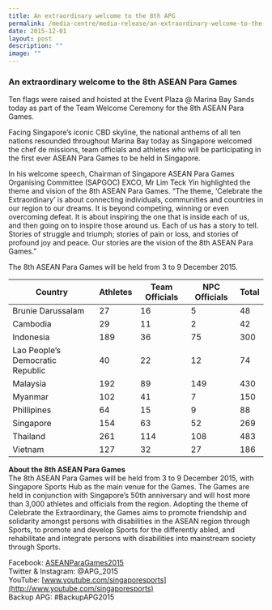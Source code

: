 ```yaml
---
title: An extraordinary welcome to the 8th APG
permalink: /media-centre/media-release/an-extraordinary-welcome-to-the-8th-apg/
date: 2015-12-01
layout: post
description: ""
image: ""
---
```

### **An extraordinary welcome to the 8th ASEAN Para Games**
Ten flags were raised and hoisted at the Event Plaza @ Marina Bay Sands today as part of the Team Welcome Ceremony for the 8th ASEAN Para Games.

Facing Singapore’s iconic CBD skyline, the national anthems of all ten nations resounded throughout Marina Bay today as Singapore welcomed the chef de missions, team officials and athletes who will be participating in the first ever ASEAN Para Games to be held in Singapore.

In his welcome speech, Chairman of Singapore ASEAN Para Games Organising Committee (SAPGOC) EXCO, Mr Lim Teck Yin highlighted the theme and vision of the 8th ASEAN Para Games. “The theme, ‘Celebrate the Extraordinary’ is about connecting individuals, communities and countries in our region to our dreams. It is beyond competing, winning or even overcoming defeat. It is about inspiring the one that is inside each of us, and then going on to inspire those around us. Each of us has a story to tell. Stories of struggle and triumph; stories of pain or loss, and stories of profound joy and peace. Our stories are the vision of the 8th ASEAN Para Games.”

The 8th ASEAN Para Games will be held from 3 to 9 December 2015.

| Country | Athletes | Team Officials | NPC Officials | Total |
| -------- | -------- | -------- | -------- | -------- |
| Brunie Darussalam | 27 | 16 | 5 | 48 |
| Cambodia | 29 | 11 | 2 | 42 |
| Indonesia | 189 | 36 | 75 | 300 |
| Lao People’s Democratic Republic | 40 | 22 | 12 | 74 |
| Malaysia | 192 | 89 | 149 | 430 |
| Myanmar | 102 | 41 | 7 | 150 |
| Phillipines | 64 | 15 | 9 | 88 |
| Singapore | 154 | 63 | 52 | 269 |
| Thailand | 261 | 114 | 108 | 483 |
| Vietnam | 127 | 32 | 27 | 186 |

**About the 8th ASEAN Para Games**
<br> 
The 8th ASEAN Para Games will be held from 3 to 9 December 2015, with Singapore Sports Hub as the main venue for the Games. The Games are held in conjunction with Singapore’s 50th anniversary and will host more than 3,000 athletes and officials from the region. Adopting the theme of Celebrate the Extraordinary, the Games aims to promote friendship and solidarity amongst persons with disabilities in the ASEAN region through Sports, to promote and develop Sports for the differently abled, and rehabilitate and integrate persons with disabilities into mainstream society through Sports.

Facebook: [ASEANParaGames2015](https://www.facebook.com/ASEANPARAGAMES2015)<br>
Twitter & Instagram: @APG_2015<br>
YouTube: [www.youtube.com/singaporesports](http://www.youtube.com/singaporesports)<br>
Backup APG: #BackupAPG2015